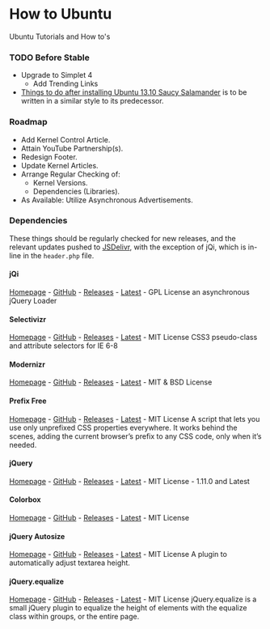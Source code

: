 How to Ubuntu
===============

Ubuntu Tutorials and How to's

### TODO Before Stable
- Upgrade to Simplet 4
	- Add Trending Links
- [Things to do after installing Ubuntu 13.10 Saucy Salamander](http://b.howtoubuntu.org/things-to-do-after-installing-ubuntu-13-10-saucy-salamander) is to be written in a similar style to its predecessor.

### Roadmap
- Add Kernel Control Article.
- Attain YouTube Partnership(s).
- Redesign Footer.
- Update Kernel Articles.
- Arrange Regular Checking of:
	- Kernel Versions.
	- Dependencies (Libraries).
- As Available: Utilize Asynchronous Advertisements.

### Dependencies
These things should be regularly checked for new releases, and the relevant updates pushed to [JSDelivr](https://github.com/jsdelivr/jsdelivr), with the exception of jQi, which is in-line in the `header.php` file.

#### jQi
[Homepage](http://www.yterium.net/jQl-an-asynchronous-jQuery-Loader) - [GitHub](https://github.com/Cerdic/jQl) - [Releases](https://github.com/Cerdic/jQl/releases) - [Latest](https://github.com/Cerdic/jQl/blob/master/jQl.min.js) - GPL License
an asynchronous jQuery Loader

#### Selectivizr
[Homepage](http://selectivizr.com) - [GitHub](http://github.com/keithclark/selectivizr) - [Releases](http://github.com/keithclark/selectivizr/releases) - [Latest](http://cdn.jsdelivr.net/selectivizr/latest/selectivizr.min.js) - MIT License
CSS3 pseudo-class and attribute selectors for IE 6-8

#### Modernizr
[Homepage](http://modernizr.com/) - [GitHub](https://github.com/Modernizr/Modernizr) - [Releases](https://github.com/Modernizr/Modernizr/releases) - [Latest](http://cdn.jsdelivr.net/modernizr/latest/modernizr.min.js) - MIT & BSD License

#### Prefix Free
[Homepage](http://leaverou.github.io/prefixfree/) - [GitHub](https://github.com/LeaVerou/prefixfree) - [Releases](https://github.com/LeaVerou/prefixfree/releases) - [Latest](https://github.com/LeaVerou/prefixfree/blob/gh-pages/prefixfree.min.js) - MIT License
A script that lets you use only unprefixed CSS properties everywhere. It works behind the scenes, adding the current browser’s prefix to any CSS code, only when it’s needed.

#### jQuery
[Homepage](http://jquery.com/) - [GitHub](https://github.com/jquery/jquery) - [Releases](https://github.com/jquery/jquery/releases) - [Latest](http://cdn.jsdelivr.net/jquery/latest/jquery.min.js) - MIT License - 1.11.0 and Latest

#### Colorbox
[Homepage](http://www.jacklmoore.com/colorbox/) - [GitHub](https://github.com/jackmoore/colorbox) - [Releases](https://github.com/jackmoore/colorbox/releases) - [Latest](http://cdn.jsdelivr.net/colorbox/latest/jquery.colorbox-min.js) - MIT License

#### jQuery Autosize
[Homepage](http://www.jacklmoore.com/autosize/) - [GitHub](https://github.com/jackmoore/autosize) - [Releases](https://github.com/jackmoore/autosize/releases) - [Latest](http://cdn.jsdelivr.net/jquery.autosize/latest/jquery.autosize.min.js) - MIT License
A plugin to automatically adjust textarea height.

#### jQuery.equalize
[Homepage](http://labs.eustasy.org/jquery.equalize) - [GitHub](https://github.com/eustasy/jquery.equalize) - [Releases](https://github.com/eustasy/jquery.equalize/releases) - [Latest](http://cdn.jsdelivr.net/jquery.equalize/latest/jquery.equalize.min.js) - MIT License
jQuery.equalize is a small jQuery plugin to equalize the height of elements with the equalize class within groups, or the entire page.
